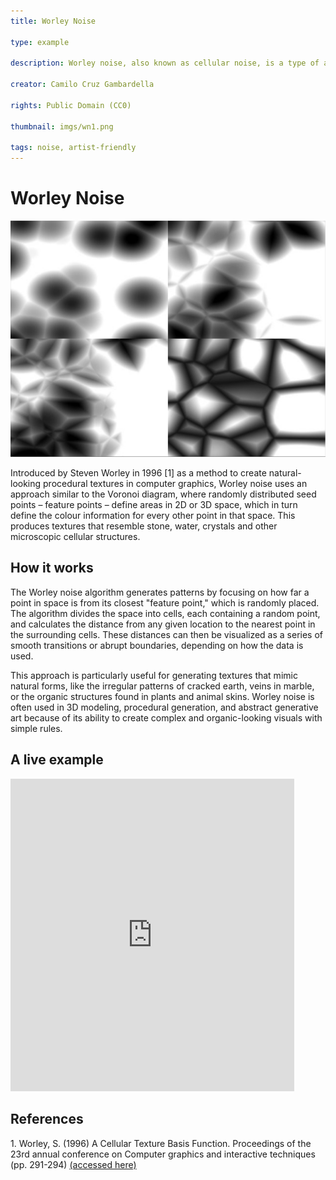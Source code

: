 ```yaml
---
title: Worley Noise

type: example

description: Worley noise, also known as cellular noise, is a type of algorithm used in generative art to create organic, cell-like patterns.

creator: Camilo Cruz Gambardella

rights: Public Domain (CC0)

thumbnail: imgs/wn1.png

tags: noise, artist-friendly
---
```


# Worley Noise

![Four examples of Worley noise](./imgs/wn1.png)

Introduced by Steven Worley in 1996 [1] as a method to create natural-looking procedural textures in computer graphics, Worley noise uses an approach similar to the Voronoi diagram, where randomly distributed seed points – feature points – define areas in 2D or 3D space, which in turn define the colour information for every other point in that space. This produces textures that resemble stone, water, crystals and other microscopic cellular structures.

## How it works

The Worley noise algorithm generates patterns by focusing on how far a point in space is from its closest "feature point," which is randomly placed. The algorithm divides the space into cells, each containing a random point, and calculates the distance from any given location to the nearest point in the surrounding cells. These distances can then be visualized as a series of smooth transitions or abrupt boundaries, depending on how the data is used.

This approach is particularly useful for generating textures that mimic natural forms, like the irregular patterns of cracked earth, veins in marble, or the organic structures found in plants and animal skins. Worley noise is often used in 3D modeling, procedural generation, and abstract generative art because of its ability to create complex and organic-looking visuals with simple rules.

## A live example

<iframe height="500" style="width: 90%" scrolling="no" title="Worley Noise" src="https://codesandbox.io/embed/github/GenArtRepo/worley-noise/tree/main/?fontsize=14&hidenavigation=1&theme=dark?module=sketch.js" frameborder="no" loading="lazy" allowtransparency="true" allowfullscreen="true"></iframe>

## References

<a name="1"></a>1. Worley, S. (1996) A Cellular Texture Basis Function. Proceedings of the 23rd annual conference on Computer graphics and interactive techniques (pp. 291-294) [(accessed here)](https://dl.acm.org/doi/pdf/10.1145/237170.237267)
